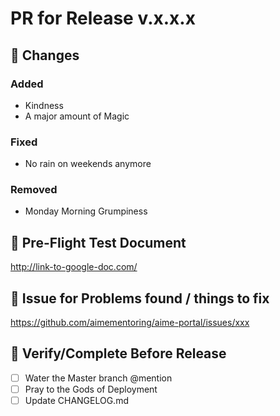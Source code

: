 # PR for Release v.x.x.x

## 📌 Changes
### Added
- Kindness
- A major amount of Magic

### Fixed
- No rain on weekends anymore

### Removed
- Monday Morning Grumpiness

## 🛫 Pre-Flight Test Document
http://link-to-google-doc.com/

## 🦟 Issue for Problems found / things to fix
https://github.com/aimementoring/aime-portal/issues/xxx

## 🚥 Verify/Complete Before Release
- [ ] Water the Master branch @mention
- [ ] Pray to the Gods of Deployment
- [ ] Update CHANGELOG.md 
